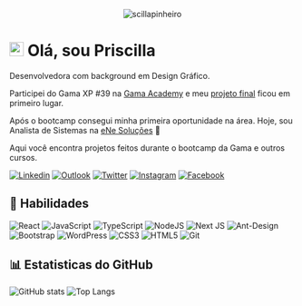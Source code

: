 <p align="center"><img src="https://komarev.com/ghpvc/?username=scillapinheiro" alt="scillapinheiro" /></p>


# <img src="https://media.giphy.com/media/hvRJCLFzcasrR4ia7z/giphy.gif" width="25px"> Olá, sou Priscilla

Desenvolvedora com background em Design Gráfico.

Participei do Gama XP #39 na [Gama Academy](https://www.gama.academy/gama-experience/desenvolvimento-full-stack) e meu [projeto final](https://github.com/scillapinheiro/gama-academy-desafio-final) ficou em primeiro lugar.

Após o bootcamp consegui minha primeira oportunidade na área. Hoje, sou Analista de Sistemas na [eNe Soluções](https://www.enesolucoes.com.br/) :green_heart:

Aqui você encontra projetos feitos durante o bootcamp da Gama e outros cursos.

[![Linkedin](https://img.shields.io/badge/-LinkedIn-%230077B5.svg?style=for-the-badge&logo=Linkedin&logoColor=white&link=https://www.linkedin.com/in/scillapinheiro/)](https://www.linkedin.com/in/scillapinheiro/)
[![Outlook](https://img.shields.io/badge/-Outlook-0078D4?style=for-the-badge&logo=microsoft-outlook&logoColor=white=mailto:priscilla_pinheiro1@hotmail.com)](mailto:scillapinheiro@gmail.com)
[![Twitter](https://img.shields.io/badge/-Twitter-%231DA1F2.svg?style=for-the-badge&logo=twitter&logoColor=white&link=https://www.twitter.com/scillapinheiro/)](https://twitter.com/scillapinheiro)
[![Instagram](https://img.shields.io/badge/-Instagram-%23E4405F.svg?style=for-the-badge&logo=instagram&logoColor=white&link=https://www.instagram.com/scillapinheiro/)](https://instagram.com/scillapinheiro)
[![Facebook](https://img.shields.io/badge/-Facebook-%231877F2.svg?style=for-the-badge&logo=facebook&logoColor=white&link=https://www.facebook.com/scillapinheiro/)](https://facebook.com/scillapinheiro)


## :rocket: Habilidades
![React](https://img.shields.io/badge/React-20232A?style=for-the-badge&logo=react&logoColor=61DAFB)
![JavaScript](https://img.shields.io/badge/-JavaScript-%23323330?style=for-the-badge&logo=javascript)
![TypeScript](https://img.shields.io/badge/typescript-%23007ACC.svg?style=for-the-badge&logo=typescript&logoColor=white)
![NodeJS](https://img.shields.io/badge/node.js-6DA55F?style=for-the-badge&logo=node.js&logoColor=white)
![Next JS](https://img.shields.io/badge/Next-black?style=for-the-badge&logo=next.js&logoColor=white)
![Ant-Design](https://img.shields.io/badge/-AntDesign-%230170FE?style=for-the-badge&logo=ant-design&logoColor=white)
![Bootstrap](https://img.shields.io/badge/bootstrap-%23563D7C.svg?style=for-the-badge&logo=bootstrap&logoColor=white)
![WordPress](https://img.shields.io/badge/WordPress-%23117AC9.svg?style=for-the-badge&logo=WordPress&logoColor=white)
![CSS3](https://img.shields.io/badge/css3-%231572B6.svg?style=for-the-badge&logo=css3&logoColor=white)
![HTML5](https://img.shields.io/badge/html5-%23E34F26.svg?style=for-the-badge&logo=html5&logoColor=white)
![Git](https://img.shields.io/badge/git-%23F05033.svg?style=for-the-badge&logo=git&logoColor=white)


## :bar_chart: Estatisticas do GitHub
![GitHub stats](https://github-readme-stats.vercel.app/api?username=scillapinheiro&show_icons=true&theme=dracula)
![Top Langs](https://github-readme-stats.vercel.app/api/top-langs/?username=scillapinheiro&hide=TeX&layout=compact&theme=dracula)
